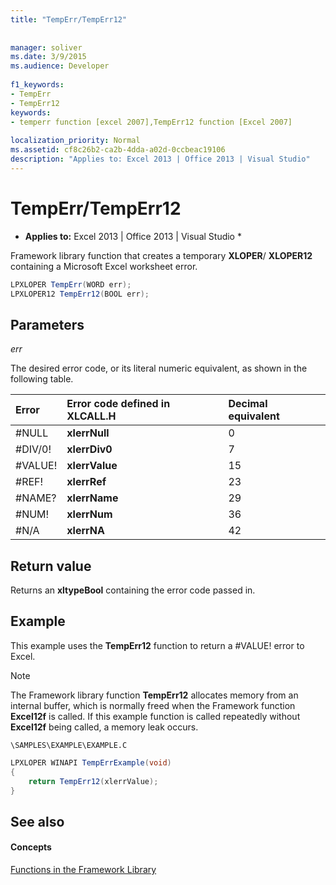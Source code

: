 ```yaml
---
title: "TempErr/TempErr12"
 
 
manager: soliver
ms.date: 3/9/2015
ms.audience: Developer
 
f1_keywords:
- TempErr
- TempErr12
keywords:
- temperr function [excel 2007],TempErr12 function [Excel 2007]
 
localization_priority: Normal
ms.assetid: cf8c26b2-ca2b-4dda-a02d-0ccbeac19106
description: "Applies to: Excel 2013 | Office 2013 | Visual Studio"
---
```


# TempErr/TempErr12

 * **Applies to:** Excel 2013 | Office 2013 | Visual Studio * 
  
Framework library function that creates a temporary **XLOPER**/ **XLOPER12** containing a Microsoft Excel worksheet error. 
  
```cs
LPXLOPER TempErr(WORD err);
LPXLOPER12 TempErr12(BOOL err);
```

## Parameters

 _err_
  
The desired error code, or its literal numeric equivalent, as shown in the following table.
  
|**Error**|**Error code defined in XLCALL.H**|**Decimal equivalent**|
|:-----|:-----|:-----|
|#NULL  <br/> |**xlerrNull** <br/> |0  <br/> |
|#DIV/0!  <br/> |**xlerrDiv0** <br/> |7  <br/> |
|#VALUE!  <br/> |**xlerrValue** <br/> |15  <br/> |
|#REF!  <br/> |**xlerrRef** <br/> |23  <br/> |
|#NAME?  <br/> |**xlerrName** <br/> |29  <br/> |
|#NUM!  <br/> |**xlerrNum** <br/> |36  <br/> |
|#N/A  <br/> |**xlerrNA** <br/> |42  <br/> |
   
## Return value

Returns an **xltypeBool** containing the error code passed in. 
  
## Example

This example uses the **TempErr12** function to return a #VALUE! error to Excel. 
  
> [!NOTE]
> The Framework library function **TempErr12** allocates memory from an internal buffer, which is normally freed when the Framework function **Excel12f** is called. If this example function is called repeatedly without **Excel12f** being called, a memory leak occurs. 
  
 `\SAMPLES\EXAMPLE\EXAMPLE.C`
  
```cs
LPXLOPER WINAPI TempErrExample(void)
{
    return TempErr12(xlerrValue);
}
```

## See also

#### Concepts

[Functions in the Framework Library](functions-in-the-framework-library.md)

